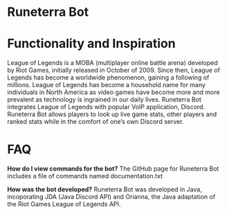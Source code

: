 # Runeterra Bot

# Functionality and Inspiration
League of Legends is a MOBA (multiplayer online battle arena) developed by Riot Games, initially released in October of 2009. Since then, League of Legends has become a worldwide phenomenon, gaining a following of millions. League of Legends has become a household name for many individuals in North America as video games have become more and more prevalent as technology is ingrained in our daily lives. Runeterra Bot integrates League of Legends with popular VoIP application, Discord. Runeterra Bot allows players to look up live game stats, other players and ranked stats while in the comfort of one’s own Discord server.

# FAQ

**How do I view commands for the bot?**
The GitHub page for Runeterra Bot includes a file of commands named documentation.txt

**How was the bot developed?**
Runeterra Bot was developed in Java, incoporating JDA (Java Discord API) and Orianna, the Java adaptation of the Riot Games League of Legends API.
